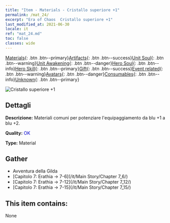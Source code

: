 ```yaml
---
title: "Item - Materials - Cristallo superiore +1"
permalink: /mat_24/
excerpt: "Era of Chaos  Cristallo superiore +1"
last_modified_at: 2021-06-30
locale: it
ref: "mat_24.md"
toc: false
classes: wide
---
```

 [Materials](/ItemsIT/){: .btn .btn--primary}[Artifacts](/ItemsIT/Artifacts/){: .btn .btn--success}[Unit Soul](/ItemsIT/UnitSoul/){: .btn .btn--warning}[Unit Awakening](/ItemsIT/UnitAwakening/){: .btn .btn--danger}[Hero Soul](/ItemsIT/HeroSoul/){: .btn .btn--info}[Hero Skill](/ItemsIT/HeroSkill/){: .btn .btn--primary}[Gift](/ItemsIT/Gift/){: .btn .btn--success}[Event related](/ItemsIT/Events/){: .btn .btn--warning}[Avatars](/ItemsIT/Avatars/){: .btn .btn--danger}[Consumables](/ItemsIT/Consumables/){: .btn .btn--info}[Unknown](/ItemsIT/Unknown/){: .btn .btn--primary}

 ![Cristallo superiore +1](/images/t/i_cailiao_shuijing1.png)

## Dettagli
 **Descrizione:** Materiali comuni per potenziare l'equipaggiamento da blu +1 a blu +2.

 **Quality:** <span style="color: #0000CD">OK</span>

 **Type:** Material

## Gather

*    Avventura della Gilda 
*    [Capitolo 7: Erathia -> 7-6](/it/Main Story/Chapter 7_6/) 
*    [Capitolo 7: Erathia -> 7-12](/it/Main Story/Chapter 7_12/) 
*    [Capitolo 7: Erathia -> 7-15](/it/Main Story/Chapter 7_15/) 

## This item contains:

  None

